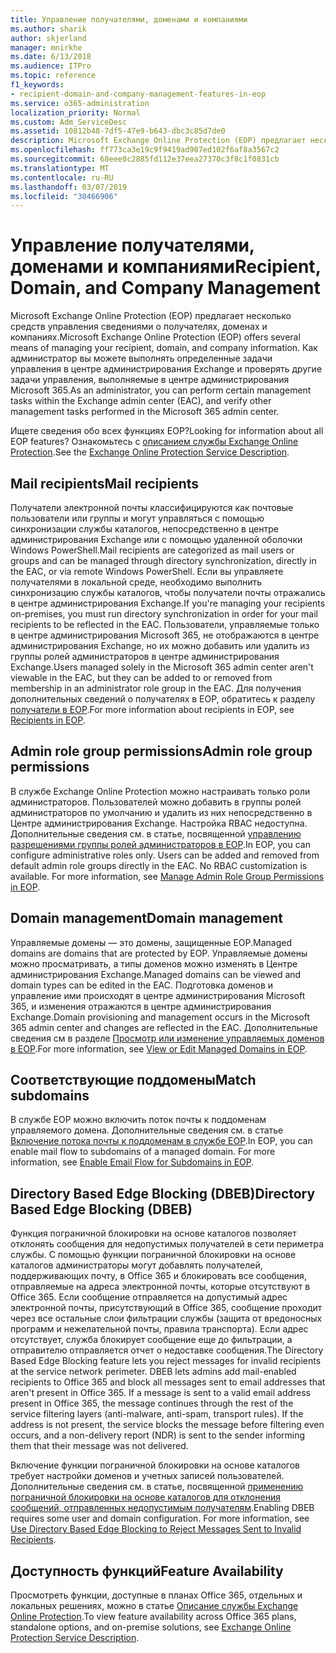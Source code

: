```yaml
---
title: Управление получателями, доменами и компаниями
ms.author: sharik
author: skjerland
manager: mnirkhe
ms.date: 6/13/2018
ms.audience: ITPro
ms.topic: reference
f1_keywords:
- recipient-domain-and-company-management-features-in-eop
ms.service: o365-administration
localization_priority: Normal
ms.custom: Adm_ServiceDesc
ms.assetid: 10812b48-7df5-47e9-b643-dbc3c85d7de0
description: Microsoft Exchange Online Protection (EOP) предлагает несколько средств управления сведениями о получателях, доменах и компаниях. Как администратор вы можете выполнять определенные задачи управления в центре администрирования Exchange и проверять другие задачи управления, выполняемые в центре администрирования Microsoft 365.
ms.openlocfilehash: ff773ca3e19c9f9419ad907ed102f6af8a3567c2
ms.sourcegitcommit: 68eee0c2885fd112e37eea27370c3f8c1f0831cb
ms.translationtype: MT
ms.contentlocale: ru-RU
ms.lasthandoff: 03/07/2019
ms.locfileid: "30466906"
---
```

# <a name="recipient-domain-and-company-management"></a><span data-ttu-id="084f7-104">Управление получателями, доменами и компаниями</span><span class="sxs-lookup"><span data-stu-id="084f7-104">Recipient, Domain, and Company Management</span></span>

<span data-ttu-id="084f7-105">Microsoft Exchange Online Protection (EOP) предлагает несколько средств управления сведениями о получателях, доменах и компаниях.</span><span class="sxs-lookup"><span data-stu-id="084f7-105">Microsoft Exchange Online Protection (EOP) offers several means of managing your recipient, domain, and company information.</span></span> <span data-ttu-id="084f7-106">Как администратор вы можете выполнять определенные задачи управления в центре администрирования Exchange и проверять другие задачи управления, выполняемые в центре администрирования Microsoft 365.</span><span class="sxs-lookup"><span data-stu-id="084f7-106">As an administrator, you can perform certain management tasks within the Exchange admin center (EAC), and verify other management tasks performed in the Microsoft 365 admin center.</span></span>
  
<span data-ttu-id="084f7-107">Ищете сведения обо всех функциях EOP?</span><span class="sxs-lookup"><span data-stu-id="084f7-107">Looking for information about all EOP features?</span></span> <span data-ttu-id="084f7-108">Ознакомьтесь с [описанием службы Exchange Online Protection](exchange-online-protection-service-description.md).</span><span class="sxs-lookup"><span data-stu-id="084f7-108">See the [Exchange Online Protection Service Description](exchange-online-protection-service-description.md).</span></span>
  
## <a name="mail-recipients"></a><span data-ttu-id="084f7-109">Mail recipients</span><span class="sxs-lookup"><span data-stu-id="084f7-109">Mail recipients</span></span>
<span data-ttu-id="084f7-110"><a name="BKMK_mailrecipients"> </a></span><span class="sxs-lookup"><span data-stu-id="084f7-110"></span></span>

<span data-ttu-id="084f7-111">Получатели электронной почты классифицируются как почтовые пользователи или группы и могут управляться с помощью синхронизации службы каталогов, непосредственно в центре администрирования Exchange или с помощью удаленной оболочки Windows PowerShell.</span><span class="sxs-lookup"><span data-stu-id="084f7-111">Mail recipients are categorized as mail users or groups and can be managed through directory synchronization, directly in the EAC, or via remote Windows PowerShell.</span></span> <span data-ttu-id="084f7-112">Если вы управляете получателями в локальной среде, необходимо выполнить синхронизацию службы каталогов, чтобы получатели почты отражались в центре администрирования Exchange.</span><span class="sxs-lookup"><span data-stu-id="084f7-112">If you're managing your recipients on-premises, you must run directory synchronization in order for your mail recipients to be reflected in the EAC.</span></span> <span data-ttu-id="084f7-113">Пользователи, управляемые только в центре администрирования Microsoft 365, не отображаются в центре администрирования Exchange, но их можно добавить или удалить из группы ролей администраторов в центре администрирования Exchange.</span><span class="sxs-lookup"><span data-stu-id="084f7-113">Users managed solely in the Microsoft 365 admin center aren't viewable in the EAC, but they can be added to or removed from membership in an administrator role group in the EAC.</span></span> <span data-ttu-id="084f7-114">Для получения дополнительных сведений о получателях в EOP, обратитесь к разделу [получатели в EOP](https://go.microsoft.com/fwlink/p/?LinkId=280011).</span><span class="sxs-lookup"><span data-stu-id="084f7-114">For more information about recipients in EOP, see [Recipients in EOP](https://go.microsoft.com/fwlink/p/?LinkId=280011).</span></span>
  
## <a name="admin-role-group-permissions"></a><span data-ttu-id="084f7-115">Admin role group permissions</span><span class="sxs-lookup"><span data-stu-id="084f7-115">Admin role group permissions</span></span>
<span data-ttu-id="084f7-116"><a name="BKMK_adminrolegrouppermissions"> </a></span><span class="sxs-lookup"><span data-stu-id="084f7-116"></span></span>

<span data-ttu-id="084f7-p105">В службе Exchange Online Protection можно настраивать только роли администраторов. Пользователей можно добавить в группы ролей администраторов по умолчанию и удалить из них непосредственно в Центре администрирования Exchange. Настройка RBAC недоступна. Дополнительные сведения см. в статье, посвященной [управлению разрешениями группы ролей администраторов в EOP](https://go.microsoft.com/fwlink/p/?LinkId=282238).</span><span class="sxs-lookup"><span data-stu-id="084f7-p105">In EOP, you can configure administrative roles only. Users can be added and removed from default admin role groups directly in the EAC. No RBAC customization is available. For more information, see [Manage Admin Role Group Permissions in EOP](https://go.microsoft.com/fwlink/p/?LinkId=282238).</span></span>
  
## <a name="domain-management"></a><span data-ttu-id="084f7-121">Domain management</span><span class="sxs-lookup"><span data-stu-id="084f7-121">Domain management</span></span>
<span data-ttu-id="084f7-122"><a name="BKMK_domainmanagement"> </a></span><span class="sxs-lookup"><span data-stu-id="084f7-122"></span></span>

<span data-ttu-id="084f7-123">Управляемые домены — это домены, защищенные EOP.</span><span class="sxs-lookup"><span data-stu-id="084f7-123">Managed domains are domains that are protected by EOP.</span></span> <span data-ttu-id="084f7-124">Управляемые домены можно просматривать, а типы доменов можно изменять в Центре администрирования Exchange.</span><span class="sxs-lookup"><span data-stu-id="084f7-124">Managed domains can be viewed and domain types can be edited in the EAC.</span></span> <span data-ttu-id="084f7-125">Подготовка доменов и управление ими происходят в центре администрирования Microsoft 365, и изменения отражаются в центре администрирования Exchange.</span><span class="sxs-lookup"><span data-stu-id="084f7-125">Domain provisioning and management occurs in the Microsoft 365 admin center and changes are reflected in the EAC.</span></span> <span data-ttu-id="084f7-126">Дополнительные сведения см в разделе [Просмотр или изменение управляемых доменов в EOP](https://go.microsoft.com/fwlink/p/?LinkId=282239).</span><span class="sxs-lookup"><span data-stu-id="084f7-126">For more information, see [View or Edit Managed Domains in EOP](https://go.microsoft.com/fwlink/p/?LinkId=282239).</span></span>
  
## <a name="match-subdomains"></a><span data-ttu-id="084f7-127">Соответствующие поддомены</span><span class="sxs-lookup"><span data-stu-id="084f7-127">Match subdomains</span></span>
<span data-ttu-id="084f7-128"><a name="BKMK_EOP_Match_Subdomains"> </a></span><span class="sxs-lookup"><span data-stu-id="084f7-128"></span></span>

<span data-ttu-id="084f7-p107">В службе EOP можно включить поток почты к поддоменам управляемого домена. Дополнительные сведения см. в статье [Включение потока почты к поддоменам в службе EOP](https://go.microsoft.com/fwlink/p/?LinkId=397213).</span><span class="sxs-lookup"><span data-stu-id="084f7-p107">In EOP, you can enable mail flow to subdomains of a managed domain. For more information, see [Enable Email Flow for Subdomains in EOP](https://go.microsoft.com/fwlink/p/?LinkId=397213).</span></span> 
  
## <a name="directory-based-edge-blocking-dbeb"></a><span data-ttu-id="084f7-131">Directory Based Edge Blocking (DBEB)</span><span class="sxs-lookup"><span data-stu-id="084f7-131">Directory Based Edge Blocking (DBEB)</span></span>
<span data-ttu-id="084f7-132"><a name="BKMK_DBEB"> </a></span><span class="sxs-lookup"><span data-stu-id="084f7-132"></span></span>

<span data-ttu-id="084f7-p108">Функция пограничной блокировки на основе каталогов позволяет отклонять сообщения для недопустимых получателей в сети периметра службы. С помощью функции пограничной блокировки на основе каталогов администраторы могут добавлять получателей, поддерживающих почту, в Office 365 и блокировать все сообщения, отправляемые на адреса электронной почты, которые отсутствуют в Office 365. Если сообщение отправляется на допустимый адрес электронной почты, присутствующий в Office 365, сообщение проходит через все остальные слои фильтрации службы (защита от вредоносных программ и нежелательной почты, правила транспорта). Если адрес отсутствует, служба блокирует сообщение еще до фильтрации, а отправителю отправляется отчет о недоставке сообщения.</span><span class="sxs-lookup"><span data-stu-id="084f7-p108">The Directory Based Edge Blocking feature lets you reject messages for invalid recipients at the service network perimeter. DBEB lets admins add mail-enabled recipients to Office 365 and block all messages sent to email addresses that aren't present in Office 365. If a message is sent to a valid email address present in Office 365, the message continues through the rest of the service filtering layers (anti-malware, anti-spam, transport rules). If the address is not present, the service blocks the message before filtering even occurs, and a non-delivery report (NDR) is sent to the sender informing them that their message was not delivered.</span></span> 
  
<span data-ttu-id="084f7-p109">Включение функции пограничной блокировки на основе каталогов требует настройки доменов и учетных записей пользователей. Дополнительные сведения см. в статье, посвященной [применению пограничной блокировки на основе каталогов для отклонения сообщений, отправленных недопустимым получателям](https://go.microsoft.com/fwlink/p/?LinkId=390676).</span><span class="sxs-lookup"><span data-stu-id="084f7-p109">Enabling DBEB requires some user and domain configuration. For more information, see [Use Directory Based Edge Blocking to Reject Messages Sent to Invalid Recipients](https://go.microsoft.com/fwlink/p/?LinkId=390676).</span></span>
  
## <a name="feature-availability"></a><span data-ttu-id="084f7-139">Доступность функций</span><span class="sxs-lookup"><span data-stu-id="084f7-139">Feature Availability</span></span>
<span data-ttu-id="084f7-140"><a name="BKMK_DBEB"> </a></span><span class="sxs-lookup"><span data-stu-id="084f7-140"></span></span>

<span data-ttu-id="084f7-141">Просмотреть функции, доступные в планах Office 365, отдельных и локальных решениях, можно в статье [Описание службы Exchange Online Protection](exchange-online-protection-service-description.md).</span><span class="sxs-lookup"><span data-stu-id="084f7-141">To view feature availability across Office 365 plans, standalone options, and on-premise solutions, see [Exchange Online Protection Service Description](exchange-online-protection-service-description.md).</span></span>
  

